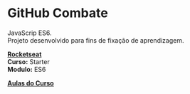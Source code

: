 # GitHub Combate

JavaScrip ES6.  
Projeto desenvolvido para fins de fixação de aprendizagem.  


**[Rocketseat](https://skylab.rocketseat.com.br/)**  
**Curso:** Starter  
**Modulo:** ES6  

**[Aulas do Curso](https://github.com/jnetto23/dev_study/tree/master/rocketseat/starter/javascript-es6)**  
